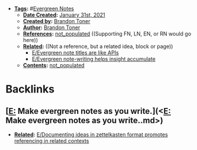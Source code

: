 - **[Tags](<../Tags.md>):** #[Evergreen Notes](<../Evergreen Notes.md>)
    - **[Date Created](<../Date Created.md>):** [January 31st, 2021](<../January 31st, 2021.md>)
    - **[Created by](<../Created by.md>):** [Brandon Toner](<../Brandon Toner.md>)
    - **[Author](<../Author.md>):** [Brandon Toner](<../Brandon Toner.md>)
    - **[References](<../References.md>):** [not_populated](<../not_populated.md>) ((Supporting FN, LN, EN, or RN would go here))
    - **[Related](<../Related.md>):**  ((Not a reference, but a related idea, block or page))
        - [E/Evergreen note titles are like APIs](<../E/Evergreen note titles are like APIs.md>)
        - [E/Evergreen note-writing helps insight accumulate](<../E/Evergreen note-writing helps insight accumulate.md>)
    - **[Contents](<../Contents.md>):** [not_populated](<../not_populated.md>) 

# Backlinks
## [[E:](<../[E:.md>) Make evergreen notes as you write.](<[E:](<../E:.md>) Make evergreen notes as you write..md>)
- **[Related](<../Related.md>):** [E/Documenting ideas in zettelkasten format promotes referencing in related contexts](<../E/Documenting ideas in zettelkasten format promotes referencing in related contexts.md>)

